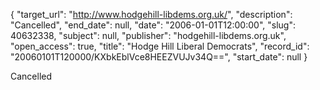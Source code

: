 {
  "target_url": "http://www.hodgehill-libdems.org.uk/", 
  "description": "Cancelled", 
  "end_date": null, 
  "date": "2006-01-01T12:00:00", 
  "slug": 40632338, 
  "subject": null, 
  "publisher": "hodgehill-libdems.org.uk", 
  "open_access": true, 
  "title": "Hodge Hill Liberal Democrats", 
  "record_id": "20060101T120000/KXbkEblVce8HEEZVUJv34Q==", 
  "start_date": null
}

Cancelled